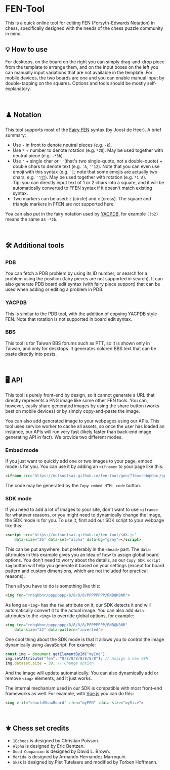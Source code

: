 # FEN-Tool

This is a quick online tool for editing FEN (Forsyth-Edwards Notation) in chess,
specifically designed with the needs of the chess puzzle community in mind.

## 💡 How to use

For desktops, on the board on the right you can simply drag-and-drop piece from the template to arrange them,
and on the input boxes on the left you can manually input variations that are not available in the template.
For mobile devices, the two boards are one and you can enable manual input by double-tapping on the squares.
Options and tools should be mostly self-explanatory.

<br>

## ♟️ Notation

This tool supports most of the [Fairy FEN](https://www.janko.at/Retros/d.htm) syntax (by Joost de Heer). A brief summary:

- Use `-` in front to denote neutral pieces (e.g. `-k`).
- Use `*` + number to denote rotation (e.g. `*2Q`). May be used together with neutral piece (e.g. `-*3b`).
- Use `'` + single char or `''`(that's two single-quote, not a double-quote) + double chars to denote text (e.g. `'A`, `''12`). Note that you can even use emoji with this syntax (e.g. `'🦆`; note that some emojis are actually two chars, e.g. `''🎅🏻`).  May be used together with rotation (e.g. `*1'A`).\
  Tip: you can directly input text of 1 or 2 chars into a square, and it will be automatically converted to FFEN syntax if it doesn't match existing syntax.
- Two markers can be used: `c` (circle) and `x` (cross). The square and triangle markers in FFEN are not supported here.

You can also put in the fairy notation used by [YACPDB](https://www.yacpdb.org/), for example `(!b2)` means the same as `-*2b`.

<br>

## 🛠️ Additional tools

### PDB

You can fetch a PDB problem by using its ID number,
or search for a problem using the position (fairy pieces are not supported in search).
It can also generate PDB board edit syntax (with fairy piece support)
that can be used when adding or editing a problem in PDB.

### YACPDB

This is similar to the PDB tool, with the addition of copying YACPDB style FEN.
Note that rotation is not supported in board edit syntax.

### BBS

This tool is for Taiwan BBS forums such as PTT,
so it is shown only in Taiwan, and only for desktops.
It generates colored BBS text that can be paste directly into posts.

<br>

## 🖥️ API

This tool is purely front-end by design,
so it cannot generate a URL that directly represents a PNG image like some other FEN tools.
You can, however, easily share generated images by using the share button
(works best on mobile devices) or by simply copy-and-paste the image.

You can also add generated image to your webpages using our APIs.
This tool uses service worker to cache all assets, so once the user has loaded an instance,
our APIs will run very fast (likely faster than back-end image generating API in fact).
We provide two different modes.

### Embed mode

If you just want to quickly add one or two images to your page, embed mode is for you.
You can use it by adding an `<iframe>` to your page like this:
```html
<iframe src="https://mutsuntsai.github.io/fen-tool/gen/?fen=rnbqkbnr/pppppppp/8/8/8/8/PPPPPPPP/RNBQKBNR" style="border:none;width:354px;height:354px"></iframe>
```
The code may be generated by the `Copy embed HTML code` button.

### SDK mode

If you need to add a lot of images to your site,
don't want to use `<iframe>` for whatever reasons,
or you might need to dynamically change the image,
the SDK mode is for you. To use it,
first add our SDK script to your webpage like this:

```html
<script src="https://mutsuntsai.github.io/fen-tool/sdk.js"
	data-size="26" data-set="alpha" data-bg="gray"></script>
```

This can be put anywhere, but preferably in the `<head>` part. 
The `data-` attributes in this example gives you an idea of how to assign global board options.
You don't need to worry about the details,
as our `Copy SDK script tag` button will help you generate it based on your settings
(except for board pattern and custom dimensions, which are not included for practical reasons).

Then all you have to do is something like this:

```html
<img fen="rnbqkbnr/pppppppp/8/8/8/8/PPPPPPPP/RNBQKBNR">
```

As long as `<img>` has the `fen` attribute on it, our SDK detects it and will automatically convert it to the actual image. You can also add `data-` attributes to the `<img>` to override global options, for example:

```html
<img fen="rnbqkbnr/pppppppp/8/8/8/8/PPPPPPPP/RNBQKBNR"
	data-size="32" data-pattern="inverted">
```

One cool thing about the SDK mode is that it allows you to control the image dynamically using JavaScript. For example:

```js
const img = document.getElementById("myImg");
img.setAttribute("fen", "8/8/8/8/8/8/8/8"); // Assign a new FEN
img.dataset.size = 38; // Change option
```

And the image will update automatically. You can also dynamically add or remove `<img>` elements, and it just works.

The internal mechanism used in our SDK is compatible with most front-end frameworks as well. For example, with [Vue.js](https://vuejs.org/) you can do this:

```html
<img v-if="shouldShowBoard" :fen="myFEN" :data-size="mySize">
```

<br>

## ⚜️ Chess set credits

- `1Echecs` is designed by Christian Poisson.
- `Alpha` is designed by Eric Bentzen.
- `Good Companion` is designed by David L. Brown.
- `Merida` is designed by Armando Hernandez Marroquin.
- `Skak` is designed by Piet Tutelaers and modified by Torben Hoffmann.